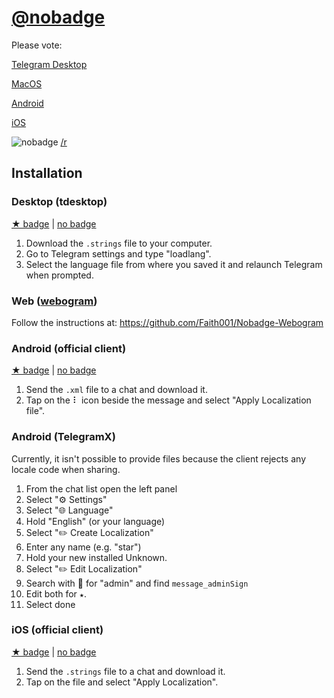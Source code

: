 # [@nobadge](https://t.me/nobadge)
Please vote:

[Telegram Desktop](https://translations.telegram.org/en/tdesktop/groups_and_channels/lng_admin_badge)

[MacOS](https://translations.telegram.org/en/macos/groups_and_channels/PeerInfo.AdminLabel)

[Android](https://translations.telegram.org/en/android/groups_and_channels/ChatAdmin)

[iOS](https://translations.telegram.org/en/ios/groups_and_channels/GroupInfo.LabelAdmin)

![nobadge](https://user-images.githubusercontent.com/13610073/48900564-604e9f00-ee5b-11e8-9a22-4279d71848e1.png) [/r](https://www.youtube.com/watch?v=ahCgADqInX8)

## Installation

### Desktop (tdesktop)
[★ badge](https://raw.githubusercontent.com/udf/nobadge/master/tdesktop/starbadge.strings)
| [no badge](https://raw.githubusercontent.com/udf/nobadge/master/tdesktop/nobadge.strings)

1. Download the `.strings` file to your computer.
1. Go to Telegram settings and type "loadlang".
1. Select the language file from where you saved it and relaunch Telegram when prompted.


### Web ([webogram](https://web.telegram.org))
Follow the instructions at: https://github.com/Faith001/Nobadge-Webogram


### Android (official client)
[★ badge](https://raw.githubusercontent.com/udf/nobadge/master/android-official/starbadge.xml)
| [no badge](https://raw.githubusercontent.com/udf/nobadge/master/android-official/nobadge.xml)

1. Send the `.xml` file to a chat and download it.
2. Tap on the ⠇ icon beside the message and select "Apply Localization file".


### Android (TelegramX)
Currently, it isn't possible to provide files because the client rejects any locale code when sharing.

1. From the chat list open the left panel
1. Select "⚙️ Settings"
1. Select "🌐 Language"
1. Hold "English" (or your language)
1. Select "✏️ Create Localization"
1. Enter any name (e.g. "star")
1. Hold your new installed Unknown.
1. Select "✏️ Edit Localization"
1. Search with 🔎 for "admin" and find `message_adminSign`
1. Edit both for `★`.
1. Select done


### iOS (official client)
[★ badge](https://raw.githubusercontent.com/udf/nobadge/master/iOS/starbadge.strings)
| [no badge](https://raw.githubusercontent.com/udf/nobadge/master/iOS/nobadge.strings)

1. Send the `.strings` file to a chat and download it.
1. Tap on the file and select "Apply Localization".
